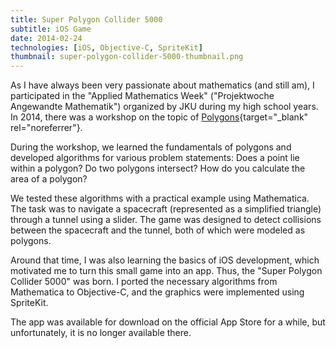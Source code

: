 ```yaml
---
title: Super Polygon Collider 5000
subtitle: iOS Game
date: 2014-02-24
technologies: [iOS, Objective-C, SpriteKit]
thumbnail: super-polygon-collider-5000-thumbnail.png
---
```


As I have always been very passionate about mathematics (and still am), I participated in the "Applied Mathematics Week" ("Projektwoche Angewandte Mathematik") organized by JKU during my high school years.
In 2014, there was a workshop on the topic of [Polygons](http://www.projektwoche.jku.at/2014/projekt2014_proj06.shtml){target="_blank" rel="noreferrer"}.

During the workshop, we learned the fundamentals of polygons and developed algorithms for various problem statements: Does a point lie within a polygon? Do two polygons intersect? How do you calculate the area of a polygon?

We tested these algorithms with a practical example using Mathematica.
The task was to navigate a spacecraft (represented as a simplified triangle) through a tunnel using a slider.
The game was designed to detect collisions between the spacecraft and the tunnel, both of which were modeled as polygons.

Around that time, I was also learning the basics of iOS development, which motivated me to turn this small game into an app.
Thus, the "Super Polygon Collider 5000" was born.
I ported the necessary algorithms from Mathematica to Objective-C, and the graphics were implemented using SpriteKit.

The app was available for download on the official App Store for a while, but unfortunately, it is no longer available there.
